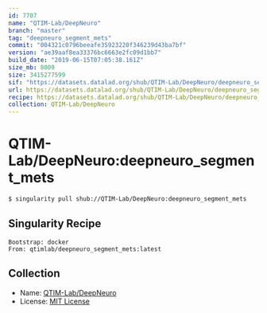 ```yaml
---
id: 7707
name: "QTIM-Lab/DeepNeuro"
branch: "master"
tag: "deepneuro_segment_mets"
commit: "004321c0796beeafe35923220f346239d43ba7bf"
version: "ae39aaf8ea33376bc6663e2fc09d1bb7"
build_date: "2019-06-15T07:05:38.161Z"
size_mb: 8009
size: 3415277599
sif: "https://datasets.datalad.org/shub/QTIM-Lab/DeepNeuro/deepneuro_segment_mets/2019-06-15-004321c0-ae39aaf8/ae39aaf8ea33376bc6663e2fc09d1bb7.simg"
url: https://datasets.datalad.org/shub/QTIM-Lab/DeepNeuro/deepneuro_segment_mets/2019-06-15-004321c0-ae39aaf8/
recipe: https://datasets.datalad.org/shub/QTIM-Lab/DeepNeuro/deepneuro_segment_mets/2019-06-15-004321c0-ae39aaf8/Singularity
collection: QTIM-Lab/DeepNeuro
---
```


# QTIM-Lab/DeepNeuro:deepneuro_segment_mets

```bash
$ singularity pull shub://QTIM-Lab/DeepNeuro:deepneuro_segment_mets
```

## Singularity Recipe

```singularity
Bootstrap: docker
From: qtimlab/deepneuro_segment_mets:latest
```

## Collection

 - Name: [QTIM-Lab/DeepNeuro](https://github.com/QTIM-Lab/DeepNeuro)
 - License: [MIT License](https://api.github.com/licenses/mit)

